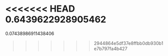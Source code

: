 <<<<<<< HEAD
0.6439622928905462
=======
0.07438986911438406
>>>>>>> 2944864e5df37e8ffbb0db930b1e7b797fa4b427
